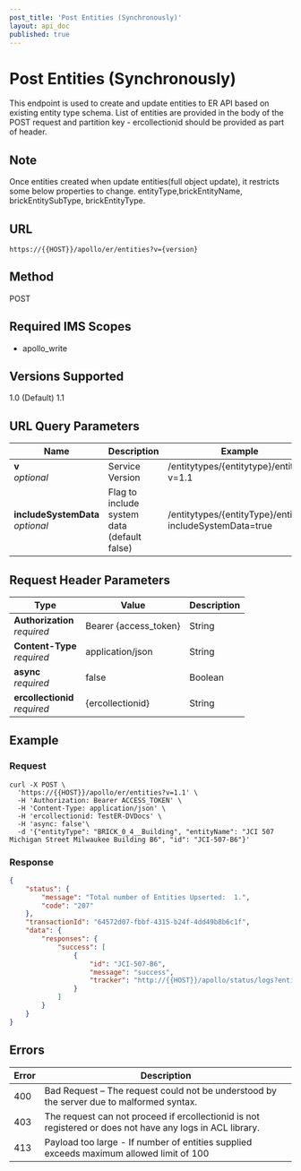 ```yaml
---
post_title: 'Post Entities (Synchronously)'
layout: api_doc
published: true
---
```

# Post Entities (Synchronously)

This endpoint is used to create and update entities to ER API based on existing entity type schema. List of entities are provided in the body of the POST request and partition key - ercollectionid should be provided as part of header.

## Note
Once entities created when update entities(full object update), it restricts some below properties to change.
entityType,brickEntityName, brickEntitySubType, brickEntityType.

## URL

`https://{{HOST}}/apollo/er/entities?v={version}`

## Method
<div class="post">POST</div>

## Required IMS Scopes

* apollo_write

## Versions Supported
1.0 (Default)
1.1


## URL Query Parameters

|Name|Description|Example|Type|
|---|---|---|---|
|**v** <br>*optional*|Service Version|/entitytypes/{entitytype}/entities?v=1.1|String|
|**includeSystemData** <br>*optional*|Flag to include system data (default false)|/entitytypes/{entityType}/entities?includeSystemData=true|Boolean|


## Request Header Parameters

|Type|Value|Description|
|---|---|---|
|**Authorization** <br>*required*|Bearer {access_token}| String|
|**Content-Type** <br>*required*|application/json| String|
|**async** <br>*required*|false|Boolean|
|**ercollectionid** <br>*required*|{ercollectionid}|String|

## Example

### Request

```shell
curl -X POST \
  'https://{{HOST}}/apollo/er/entities?v=1.1' \
  -H 'Authorization: Bearer ACCESS_TOKEN' \
  -H 'Content-Type: application/json' \
  -H 'ercollectionid: TestER-DVDocs' \
  -H 'async: false'\
  -d '{"entityType": "BRICK_0_4__Building", "entityName": "JCI 507 Michigan Street Milwaukee Building B6", "id": "JCI-507-B6"}'

```
### Response

```json
{
    "status": {
        "message": "Total number of Entities Upserted:  1.",
        "code": "207"
    },
    "transactionId": "64572d07-fbbf-4315-b24f-4dd49b8b6c1f",
    "data": {
        "responses": {
            "success": [
                {
                    "id": "JCI-507-B6",
                    "message": "success",
                    "tracker": "http://{{HOST}}/apollo/status/logs?entityid=JCI-507-B6&transactionid=64572d07-fbbf-4315-b24f-4dd49b8b6c1f"
                }
            ]
        }
    }
}
```

## Errors

|Error|Description|
|---|---|
|400|Bad Request – The request could not be understood by the server due to malformed syntax.|
|403|The request can not proceed if ercollectionid is not registered or does not have any logs in ACL library.|
|413|Payload too large - If number of entities supplied exceeds maximum allowed limit of 100|
